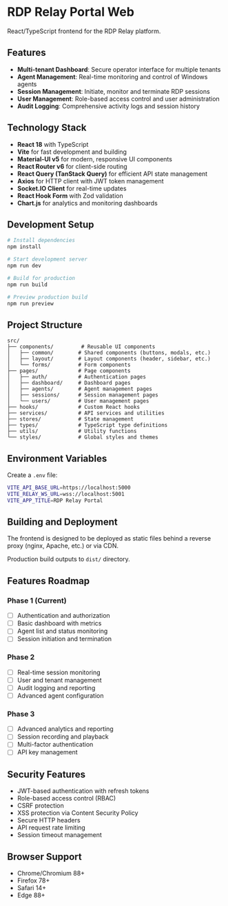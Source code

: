 # RDP Relay Portal Web

React/TypeScript frontend for the RDP Relay platform.

## Features

- **Multi-tenant Dashboard**: Secure operator interface for multiple tenants
- **Agent Management**: Real-time monitoring and control of Windows agents  
- **Session Management**: Initiate, monitor and terminate RDP sessions
- **User Management**: Role-based access control and user administration
- **Audit Logging**: Comprehensive activity logs and session history

## Technology Stack

- **React 18** with TypeScript
- **Vite** for fast development and building
- **Material-UI v5** for modern, responsive UI components
- **React Router v6** for client-side routing
- **React Query (TanStack Query)** for efficient API state management
- **Axios** for HTTP client with JWT token management
- **Socket.IO Client** for real-time updates
- **React Hook Form** with Zod validation
- **Chart.js** for analytics and monitoring dashboards

## Development Setup

```bash
# Install dependencies
npm install

# Start development server
npm run dev

# Build for production
npm run build

# Preview production build
npm run preview
```

## Project Structure

```
src/
├── components/         # Reusable UI components
│   ├── common/        # Shared components (buttons, modals, etc.)
│   ├── layout/        # Layout components (header, sidebar, etc.)
│   └── forms/         # Form components
├── pages/             # Page components
│   ├── auth/          # Authentication pages
│   ├── dashboard/     # Dashboard pages
│   ├── agents/        # Agent management pages
│   ├── sessions/      # Session management pages
│   └── users/         # User management pages
├── hooks/             # Custom React hooks
├── services/          # API services and utilities
├── stores/            # State management
├── types/             # TypeScript type definitions
├── utils/             # Utility functions
└── styles/            # Global styles and themes
```

## Environment Variables

Create a `.env` file:

```bash
VITE_API_BASE_URL=https://localhost:5000
VITE_RELAY_WS_URL=wss://localhost:5001
VITE_APP_TITLE=RDP Relay Portal
```

## Building and Deployment

The frontend is designed to be deployed as static files behind a reverse proxy (nginx, Apache, etc.) or via CDN.

Production build outputs to `dist/` directory.

## Features Roadmap

### Phase 1 (Current)
- [ ] Authentication and authorization
- [ ] Basic dashboard with metrics
- [ ] Agent list and status monitoring
- [ ] Session initiation and termination

### Phase 2
- [ ] Real-time session monitoring
- [ ] User and tenant management
- [ ] Audit logging and reporting
- [ ] Advanced agent configuration

### Phase 3
- [ ] Advanced analytics and reporting
- [ ] Session recording and playback
- [ ] Multi-factor authentication
- [ ] API key management

## Security Features

- JWT-based authentication with refresh tokens
- Role-based access control (RBAC)
- CSRF protection
- XSS protection via Content Security Policy
- Secure HTTP headers
- API request rate limiting
- Session timeout management

## Browser Support

- Chrome/Chromium 88+
- Firefox 78+
- Safari 14+
- Edge 88+
